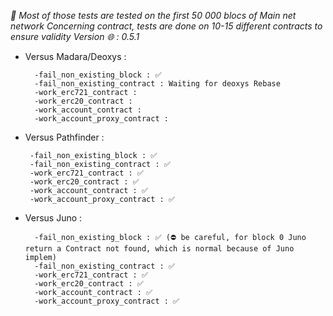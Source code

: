 *🚧 Most of those tests are tested on the first 50 000 blocs of Main net network*
*Concerning contract, tests are done on 10-15 different contracts to ensure validity*
*Version 🌐 : 0.5.1*

- Versus Madara/Deoxys :

		-fail_non_existing_block : ✅
		-fail_non_existing_contract : Waiting for deoxys Rebase
		-work_erc721_contract : 
		-work_erc20_contract :
		-work_account_contract :
		-work_account_proxy_contract :



 - Versus Pathfinder : 

		-fail_non_existing_block : ✅
		-fail_non_existing_contract : ✅
		-work_erc721_contract : ✅
		-work_erc20_contract : ✅
		-work_account_contract : ✅
		-work_account_proxy_contract : ✅


- Versus Juno : 
	
		-fail_non_existing_block : ✅ (⛔️ be careful, for block 0 Juno return a Contract not found, which is normal because of Juno implem)
		-fail_non_existing_contract : ✅
		-work_erc721_contract : ✅
		-work_erc20_contract : ✅
		-work_account_contract : ✅
		-work_account_proxy_contract : ✅


